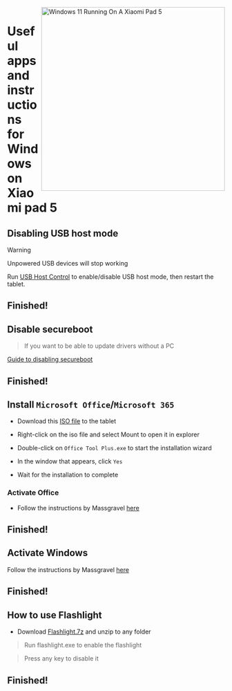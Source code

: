 <img align="right" src="https://raw.githubusercontent.com/erdilS/Port-Windows-11-Xiaomi-Pad-5/main/nabu.png" width="425" alt="Windows 11 Running On A Xiaomi Pad 5">

# Useful apps and instructions for Windows on Xiaomi pad 5

## Disabling USB host mode
> [!Warning]
> Unpowered USB devices will stop working

Run [USB Host Control](https://github.com/erdilS/Port-Windows-11-Xiaomi-Pad-5/releases/download/USBHost/USB.Host.Mode.Control.V4.0.vbs) to enable/disable USB host mode, then restart the tablet.

## Finished!

## Disable secureboot
> If you want to be able to update drivers without a PC

[Guide to disabling secureboot](/guide/English/disable-secureboot-en.md)

## Finished!

## Install ```Microsoft Office```/```Microsoft 365```

- Download this [ISO file](https://mega.nz/file/hjAiSL4T#G7kOKpsUFpyL2UW9RQmY2e96urcQW5xZKdc7ciaNOy8) to the tablet

- Right-click on the iso file and select Mount to open it in explorer

- Double-click on ```Office Tool Plus.exe``` to start the installation wizard
  
- In the window that appears, click `Yes`
  
- Wait for the installation to complete
  
### Activate Office 

- Follow the instructions by Massgravel [here](https://github.com/massgravel/Microsoft-Activation-Scripts)

## Finished!


## Activate Windows

Follow the instructions by Massgravel [here](https://github.com/massgravel/Microsoft-Activation-Scripts)


## Finished!

 ## How to use Flashlight 

 - Download [Flashlight.7z](https://github.com/erdilS/Port-Windows-11-Xiaomi-Pad-5/releases/download/1.0/flashlight_fix.7z) and unzip to any folder

> Run flashlight.exe to enable the flashlight 

> Press any key to disable it

## Finished!


















